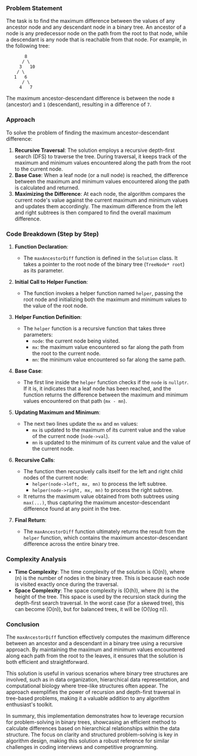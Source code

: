 

### Problem Statement
The task is to find the maximum difference between the values of any ancestor node and any descendant node in a binary tree. An ancestor of a node is any predecessor node on the path from the root to that node, while a descendant is any node that is reachable from that node. For example, in the following tree:

```
       8
      / \
     3   10
    / \
   1   6
      / \
     4   7
```

The maximum ancestor-descendant difference is between the node `8` (ancestor) and `1` (descendant), resulting in a difference of `7`.

### Approach
To solve the problem of finding the maximum ancestor-descendant difference:
1. **Recursive Traversal**: The solution employs a recursive depth-first search (DFS) to traverse the tree. During traversal, it keeps track of the maximum and minimum values encountered along the path from the root to the current node.
2. **Base Case**: When a leaf node (or a null node) is reached, the difference between the maximum and minimum values encountered along the path is calculated and returned.
3. **Maximizing the Difference**: At each node, the algorithm compares the current node's value against the current maximum and minimum values and updates them accordingly. The maximum difference from the left and right subtrees is then compared to find the overall maximum difference.

### Code Breakdown (Step by Step)

1. **Function Declaration**:
   - The `maxAncestorDiff` function is defined in the `Solution` class. It takes a pointer to the root node of the binary tree (`TreeNode* root`) as its parameter.

2. **Initial Call to Helper Function**:
   - The function invokes a helper function named `helper`, passing the root node and initializing both the maximum and minimum values to the value of the root node.

3. **Helper Function Definition**:
   - The `helper` function is a recursive function that takes three parameters:
     - `node`: the current node being visited.
     - `mx`: the maximum value encountered so far along the path from the root to the current node.
     - `mn`: the minimum value encountered so far along the same path.

4. **Base Case**:
   - The first line inside the `helper` function checks if the `node` is `nullptr`. If it is, it indicates that a leaf node has been reached, and the function returns the difference between the maximum and minimum values encountered on that path (`mx - mn`).

5. **Updating Maximum and Minimum**:
   - The next two lines update the `mx` and `mn` values:
     - `mx` is updated to the maximum of its current value and the value of the current node (`node->val`).
     - `mn` is updated to the minimum of its current value and the value of the current node.

6. **Recursive Calls**:
   - The function then recursively calls itself for the left and right child nodes of the current node:
     - `helper(node->left, mx, mn)` to process the left subtree.
     - `helper(node->right, mx, mn)` to process the right subtree.
   - It returns the maximum value obtained from both subtrees using `max(...)`, thus capturing the maximum ancestor-descendant difference found at any point in the tree.

7. **Final Return**:
   - The `maxAncestorDiff` function ultimately returns the result from the `helper` function, which contains the maximum ancestor-descendant difference across the entire binary tree.

### Complexity Analysis
- **Time Complexity**: The time complexity of the solution is \(O(n)\), where \(n\) is the number of nodes in the binary tree. This is because each node is visited exactly once during the traversal.
- **Space Complexity**: The space complexity is \(O(h)\), where \(h\) is the height of the tree. This space is used by the recursion stack during the depth-first search traversal. In the worst case (for a skewed tree), this can become \(O(n)\), but for balanced trees, it will be \(O(\log n)\).

### Conclusion
The `maxAncestorDiff` function effectively computes the maximum difference between an ancestor and a descendant in a binary tree using a recursive approach. By maintaining the maximum and minimum values encountered along each path from the root to the leaves, it ensures that the solution is both efficient and straightforward.

This solution is useful in various scenarios where binary tree structures are involved, such as in data organization, hierarchical data representation, and computational biology where tree-like structures often appear. The approach exemplifies the power of recursion and depth-first traversal in tree-based problems, making it a valuable addition to any algorithm enthusiast's toolkit.

In summary, this implementation demonstrates how to leverage recursion for problem-solving in binary trees, showcasing an efficient method to calculate differences based on hierarchical relationships within the data structure. The focus on clarity and structured problem-solving is key in algorithm design, making this solution a robust reference for similar challenges in coding interviews and competitive programming.
